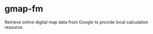 gmap-fm
=======

Retrieve online digital map data from Google to provide local calculation resource.
